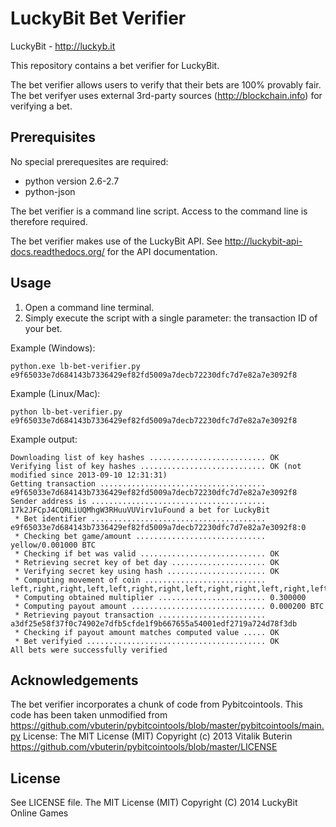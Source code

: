 LuckyBit Bet Verifier
=====================

LuckyBit - http://luckyb.it

This repository contains a bet verifier for LuckyBit.

The bet verifier allows users to verify that their bets
are 100% provably fair. The bet verifyer uses external
3rd-party sources (http://blockchain.info) for verifying
a bet.


Prerequisites
-------------

No special prerequesites are required:

 * python version 2.6-2.7
 * python-json

The bet verifier is a command line script. 
Access to the command line is therefore required.

The bet verifier makes use of the LuckyBit API.
See http://luckybit-api-docs.readthedocs.org/ for the API documentation.


Usage
-----

 1. Open a command line terminal.
 1. Simply execute the script with a single parameter: the transaction ID of your bet.


Example (Windows):

    python.exe lb-bet-verifier.py e9f65033e7d684143b7336429ef82fd5009a7decb72230dfc7d7e82a7e3092f8


Example (Linux/Mac):

    python lb-bet-verifier.py e9f65033e7d684143b7336429ef82fd5009a7decb72230dfc7d7e82a7e3092f8


Example output:

    Downloading list of key hashes .......................... OK
    Verifying list of key hashes ............................ OK (not modified since 2013-09-10 12:31:31)
    Getting transaction ..................................... e9f65033e7d684143b7336429ef82fd5009a7decb72230dfc7d7e82a7e3092f8
    Sender address is ....................................... 17k2JFCpJ4CQRLiUQMhgW3RHuuVUVirv1uFound a bet for LuckyBit
     * Bet identifier ....................................... e9f65033e7d684143b7336429ef82fd5009a7decb72230dfc7d7e82a7e3092f8:0
     * Checking bet game/amount ............................. yellow/0.001000 BTC
     * Checking if bet was valid ............................ OK
     * Retrieving secret key of bet day ..................... OK
     * Verifying secret key using hash ...................... OK
     * Computing movement of coin ........................... left,right,right,left,left,right,right,left,right,right,left,right,left,right,left,left
     * Computing obtained multiplier ........................ 0.300000
     * Computing payout amount .............................. 0.000200 BTC
     * Retrieving payout transaction ........................ a3df25e58f37f0c74902e7dfb5cfde1f9b667655a54001edf2719a724d78f3db
     * Checking if payout amount matches computed value ..... OK
     * Bet verifyied ........................................ OK
    All bets were successfully verified


Acknowledgements
----------------

The bet verifier incorporates a chunk of code from Pybitcointools.
This code has been taken unmodified from 
https://github.com/vbuterin/pybitcointools/blob/master/pybitcointools/main.py
License: The MIT License (MIT) Copyright (c) 2013 Vitalik Buterin
https://github.com/vbuterin/pybitcointools/blob/master/LICENSE


License
-------
See LICENSE file.
The MIT License (MIT) Copyright (C) 2014 LuckyBit Online Games

